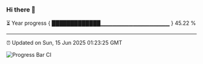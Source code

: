### Hi there 👋

⏳ Year progress { █████████████▁▁▁▁▁▁▁▁▁▁▁▁▁▁▁▁▁ } 45.22 %

---

⏰ Updated on Sun, 15 Jun 2025 01:23:25 GMT

![Progress Bar CI](https://github.com/liununu/liununu/workflows/Progress%20Bar%20CI/badge.svg)
